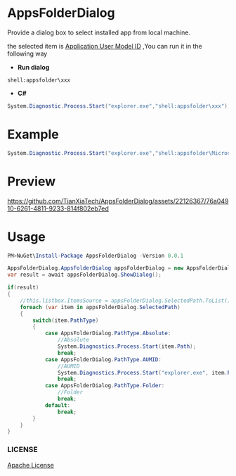 # AppsFolderDialog

Provide a dialog box to select installed app from local machine.

the selected item is [Application User Model ID](https://learn.microsoft.com/en-us/windows/win32/shell/appids) ,You can run it in the following way

* **Run dialog**
```
shell:appsfolder\xxx
```

* **C#**
```C#
System.Diagnostic.Process.Start("explorer.exe","shell:appsfolder\xxx");
```

# Example
```C#
System.Diagnostic.Process.Start("explorer.exe","shell:appsfolder\Microsoft.Windows.MediaPlayer32");  //open Windows Media Player
```

# Preview

https://github.com/TianXiaTech/AppsFolderDialog/assets/22126367/76a04910-6261-4811-9233-814f802eb7ed


# Usage
```Powershell
PM>NuGet\Install-Package AppsFolderDialog -Version 0.0.1
```
```C#
AppsFolderDialog.AppsFolderDialog appsFolderDialog = new AppsFolderDialog.AppsFolderDialog();
var result = await appsFolderDialog.ShowDialog();

if(result)
{
    //this.listbox.ItemsSource = appsFolderDialog.SelectedPath.ToList();
    foreach (var item in appsFolderDialog.SelectedPath)
    {
        switch(item.PathType)
        {
            case AppsFolderDialog.PathType.Absolute:
                //Absolute
                System.Diagnostics.Process.Start(item.Path);
                break;
            case AppsFolderDialog.PathType.AUMID:
                //AUMID
                System.Diagnostics.Process.Start("explorer.exe", item.Path);
                break;
            case AppsFolderDialog.PathType.Folder:
                //Folder
                break;
            default:
                break;
        }
    }
}
```

### LICENSE
[Apache License](LICENSE)

